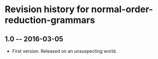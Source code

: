 # Revision history for normal-order-reduction-grammars

## 1.0  -- 2016-03-05

* First version. Released on an unsuspecting world.
